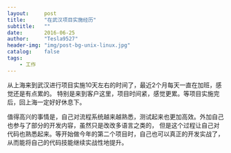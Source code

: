```yaml
---
layout:     post
title:      "在武汉项目实施经历"
subtitle:   ""
date:       2016-06-25
author:     "Tesla9527"
header-img: "img/post-bg-unix-linux.jpg"
catalog:    false
tags:
    - 工作
---
```


从上海来到武汉进行项目实施10天左右的时间了，最近2个月每天一直在加班，感觉还是有点累的。
特别是来到客户这里，项目时间紧，感觉更累。等项目实施完后，回上海一定好好休息下。

值得高兴的事情是，自己对流程系统越来越熟悉，测试起来也更加高效。外加自己也参与了部分的开发内容，虽然只是改改多语言之类的，
但是这个过程让自己对代码也熟悉起来。等开始做今年的第二个项目时，自己也可以真正的开发实战了，从而能将自己的代码技能继续实战性地提升。


